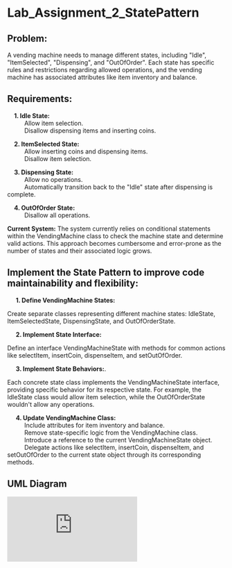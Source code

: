 # Lab_Assignment_2_StatePattern
<h2>Problem:</h2>
<p>A vending machine needs to manage different states, including "Idle", "ItemSelected", "Dispensing", and "OutOfOrder". Each state has specific rules and restrictions regarding allowed operations, and the vending machine has associated attributes like item inventory and balance.</p>

<h2>Requirements:</h2>
&nbsp;&nbsp;&nbsp;&nbsp;<b>1. Idle State:</b> <br>
&nbsp;&nbsp;&nbsp;&nbsp; &nbsp;&nbsp;&nbsp;&nbsp; Allow item selection. <br>
&nbsp;&nbsp;&nbsp;&nbsp; &nbsp;&nbsp;&nbsp;&nbsp; Disallow dispensing items and inserting coins. <br>

&nbsp;&nbsp;&nbsp;&nbsp;<b>2. ItemSelected State:</b> <br>
&nbsp;&nbsp;&nbsp;&nbsp; &nbsp;&nbsp;&nbsp;&nbsp; Allow inserting coins and dispensing items. <br>
&nbsp;&nbsp;&nbsp;&nbsp; &nbsp;&nbsp;&nbsp;&nbsp; Disallow item selection. <br> 

&nbsp;&nbsp;&nbsp;&nbsp;<b>3. Dispensing State:</b> <br>
&nbsp;&nbsp;&nbsp;&nbsp; &nbsp;&nbsp;&nbsp;&nbsp; Allow no operations. <br>
&nbsp;&nbsp;&nbsp;&nbsp; &nbsp;&nbsp;&nbsp;&nbsp; Automatically transition back to the "Idle" state after dispensing is complete.<br> 

&nbsp;&nbsp;&nbsp;&nbsp;<b>4. OutOfOrder State:</b> <br>
&nbsp;&nbsp;&nbsp;&nbsp; &nbsp;&nbsp;&nbsp;&nbsp; Disallow all operations. <br>

<p><b>Current System:</b> The system currently relies on conditional statements within the VendingMachine class to check the machine state and determine valid actions. This approach becomes cumbersome and error-prone as the number of states and their associated logic grows.</p>

<h2>Implement the State Pattern to improve code maintainability and flexibility:</h2>
&nbsp;&nbsp;&nbsp;&nbsp; <b>1. Define VendingMachine States:</b> 
&nbsp;&nbsp;&nbsp;&nbsp; &nbsp;&nbsp;&nbsp;&nbsp;<p>Create separate classes representing different machine states: IdleState, ItemSelectedState, DispensingState, and OutOfOrderState.</p>

&nbsp;&nbsp;&nbsp;&nbsp; <b>2. Implement State Interface:</b> 
&nbsp;&nbsp;&nbsp;&nbsp; &nbsp;&nbsp;&nbsp;&nbsp; <p>Define an interface VendingMachineState with methods for common actions like selectItem, insertCoin, dispenseItem, and setOutOfOrder.</p>

&nbsp;&nbsp;&nbsp;&nbsp; <b>3. Implement State Behaviors:</b>. 
&nbsp;&nbsp;&nbsp;&nbsp; &nbsp;&nbsp;&nbsp;&nbsp; <p>Each concrete state class implements the VendingMachineState interface, providing specific behavior for its respective state. For example, the IdleState class would allow item selection, while the OutOfOrderState wouldn't allow any operations.</p>

&nbsp;&nbsp;&nbsp;&nbsp; <b>4. Update VendingMachine Class:</b> <br> 
&nbsp;&nbsp;&nbsp;&nbsp; &nbsp;&nbsp;&nbsp;&nbsp; Include attributes for item inventory and balance. <br>
&nbsp;&nbsp;&nbsp;&nbsp; &nbsp;&nbsp;&nbsp;&nbsp; Remove state-specific logic from the VendingMachine class. <br>
&nbsp;&nbsp;&nbsp;&nbsp; &nbsp;&nbsp;&nbsp;&nbsp; Introduce a reference to the current VendingMachineState object. <br>
&nbsp;&nbsp;&nbsp;&nbsp; &nbsp;&nbsp;&nbsp;&nbsp; Delegate actions like selectItem, insertCoin, dispenseItem, and setOutOfOrder to the current state object through its corresponding methods.
## UML Diagram
![UML Diagram](https://github.com/TrixiePicana/Lab_Assignment_2_StatePattern/blob/main/Lab%20Assignment%202_%20State%20Pattern.pdf) 
